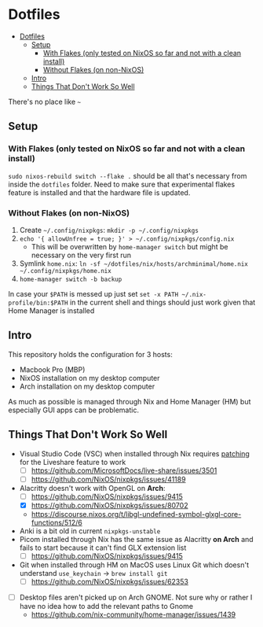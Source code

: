# Dotfiles

<!-- vim-markdown-toc GFM -->

- [Dotfiles](#dotfiles)
  - [Setup](#setup)
    - [With Flakes (only tested on NixOS so far and not with a clean install)](#with-flakes-only-tested-on-nixos-so-far-and-not-with-a-clean-install)
    - [Without Flakes (on non-NixOS)](#without-flakes-on-non-nixos)
  - [Intro](#intro)
  - [Things That Don't Work So Well](#things-that-dont-work-so-well)

<!-- vim-markdown-toc -->

There's no place like `~`

## Setup

### With Flakes (only tested on NixOS so far and not with a clean install)

`sudo nixos-rebuild switch --flake .` should be all that's necessary from inside the `dotfiles` folder. Need to make sure that experimental flakes feature is installed and that the hardware file is updated.

### Without Flakes (on non-NixOS)

1. Create `~/.config/nixpkgs`: `mkdir -p ~/.config/nixpkgs`
2. `echo '{ allowUnfree = true; }' > ~/.config/nixpkgs/config.nix`
    - This will be overwritten by `home-manager switch` but might be necessary on the very first run
3. Symlink `home.nix`: `ln -sf ~/dotfiles/nix/hosts/archminimal/home.nix ~/.config/nixpkgs/home.nix`
4. `home-manager switch -b backup`

In case your `$PATH` is messed up just set `set -x PATH ~/.nix-profile/bin:$PATH` in the current shell and things should just work given that Home Manager is installed

## Intro

This repository holds the configuration for 3 hosts:

-   Macbook Pro (MBP)
-   NixOS installation on my desktop computer
-   Arch installation on my desktop computer

As much as possible is managed through Nix and Home Manager (HM) but especially GUI apps can be problematic.

## Things That Don't Work So Well

-   Visual Studio Code (VSC) when installed through Nix requires [patching](https://discourse.nixos.org/t/vs-code-liveshare/7022) for the Liveshare feature to work
    -   [ ] https://github.com/MicrosoftDocs/live-share/issues/3501
    -   [ ] https://github.com/NixOS/nixpkgs/issues/41189
-   Alacritty doesn't work with OpenGL on **Arch**:
    -   [ ] https://github.com/NixOS/nixpkgs/issues/9415
    -   [x] https://github.com/NixOS/nixpkgs/issues/80702
    -   https://discourse.nixos.org/t/libgl-undefined-symbol-glxgl-core-functions/512/6
-   Anki is a bit old in current `nixpkgs-unstable`
-   Picom installed through Nix has the same issue as Alacritty **on Arch** and fails to start because it can't find GLX extension list
    -   [ ] https://github.com/NixOS/nixpkgs/issues/9415
-   Git when installed through HM on MacOS uses Linux Git which doesn't understand `use_keychain` -> `brew install git`
    -   [ ] https://github.com/NixOS/nixpkgs/issues/62353
-   [ ] Desktop files aren't picked up on Arch GNOME. Not sure why or rather I have no idea how to add the relevant paths to Gnome
    -   https://github.com/nix-community/home-manager/issues/1439
